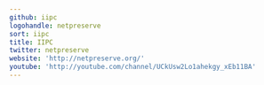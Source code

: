 ```yaml
---
github: iipc
logohandle: netpreserve
sort: iipc
title: IIPC
twitter: netpreserve
website: 'http://netpreserve.org/'
youtube: 'http://youtube.com/channel/UCkUsw2Lo1ahekgy_xEb11BA'
---
```

